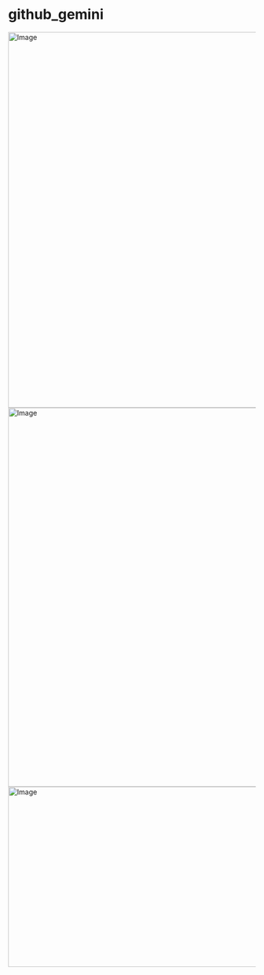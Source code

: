 # github_gemini



<img width="951" height="765" alt="Image" src="https://github.com/user-attachments/assets/fd94db63-3fab-4d28-84a0-cb9bbe6e81da" />
<img width="1440" height="772" alt="Image" src="https://github.com/user-attachments/assets/0f9d8a61-aaf3-4ff6-a94f-fd6ea061cf35" />
<img width="1440" height="367" alt="Image" src="https://github.com/user-attachments/assets/4260a276-01ba-4b19-9ce5-4cf7d4300e8a" />
